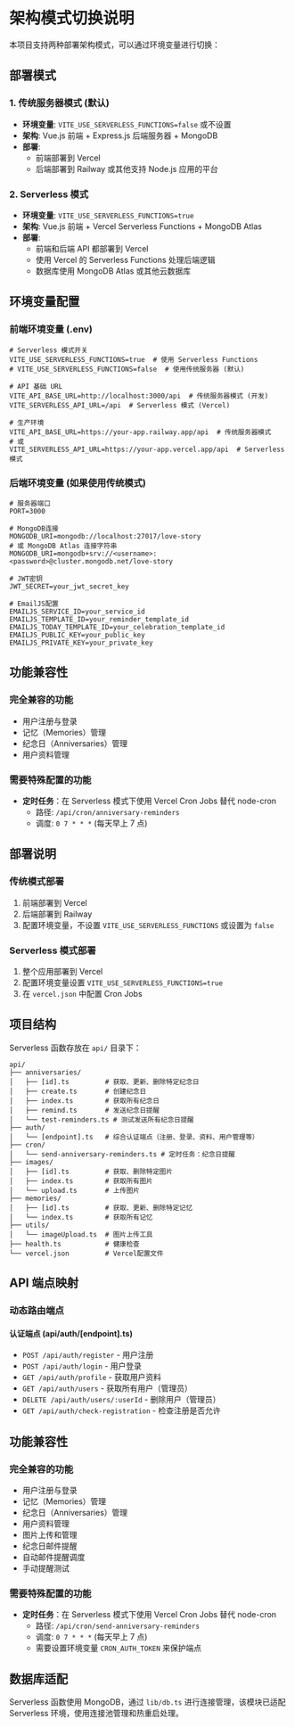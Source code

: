 # 架构模式切换说明

本项目支持两种部署架构模式，可以通过环境变量进行切换：

## 部署模式

### 1. 传统服务器模式 (默认)
- **环境变量**: `VITE_USE_SERVERLESS_FUNCTIONS=false` 或不设置
- **架构**: Vue.js 前端 + Express.js 后端服务器 + MongoDB
- **部署**: 
  - 前端部署到 Vercel
  - 后端部署到 Railway 或其他支持 Node.js 应用的平台

### 2. Serverless 模式
- **环境变量**: `VITE_USE_SERVERLESS_FUNCTIONS=true`
- **架构**: Vue.js 前端 + Vercel Serverless Functions + MongoDB Atlas
- **部署**: 
  - 前端和后端 API 都部署到 Vercel
  - 使用 Vercel 的 Serverless Functions 处理后端逻辑
  - 数据库使用 MongoDB Atlas 或其他云数据库

## 环境变量配置

### 前端环境变量 (.env)
```
# Serverless 模式开关
VITE_USE_SERVERLESS_FUNCTIONS=true  # 使用 Serverless Functions
# VITE_USE_SERVERLESS_FUNCTIONS=false  # 使用传统服务器 (默认)

# API 基础 URL
VITE_API_BASE_URL=http://localhost:3000/api  # 传统服务器模式 (开发)
VITE_SERVERLESS_API_URL=/api  # Serverless 模式 (Vercel)

# 生产环境
VITE_API_BASE_URL=https://your-app.railway.app/api  # 传统服务器模式
# 或
VITE_SERVERLESS_API_URL=https://your-app.vercel.app/api  # Serverless 模式
```

### 后端环境变量 (如果使用传统模式)
```
# 服务器端口
PORT=3000

# MongoDB连接
MONGODB_URI=mongodb://localhost:27017/love-story
# 或 MongoDB Atlas 连接字符串
MONGODB_URI=mongodb+srv://<username>:<password>@cluster.mongodb.net/love-story

# JWT密钥
JWT_SECRET=your_jwt_secret_key

# EmailJS配置
EMAILJS_SERVICE_ID=your_service_id
EMAILJS_TEMPLATE_ID=your_reminder_template_id
EMAILJS_TODAY_TEMPLATE_ID=your_celebration_template_id
EMAILJS_PUBLIC_KEY=your_public_key
EMAILJS_PRIVATE_KEY=your_private_key
```

## 功能兼容性

### 完全兼容的功能
- 用户注册与登录
- 记忆（Memories）管理
- 纪念日（Anniversaries）管理
- 用户资料管理

### 需要特殊配置的功能
- **定时任务**：在 Serverless 模式下使用 Vercel Cron Jobs 替代 node-cron
  - 路径: `/api/cron/anniversary-reminders`
  - 调度: `0 7 * * *` (每天早上 7 点)

## 部署说明

### 传统模式部署
1. 前端部署到 Vercel
2. 后端部署到 Railway
3. 配置环境变量，不设置 `VITE_USE_SERVERLESS_FUNCTIONS` 或设置为 `false`

### Serverless 模式部署
1. 整个应用部署到 Vercel
2. 配置环境变量设置 `VITE_USE_SERVERLESS_FUNCTIONS=true`
3. 在 `vercel.json` 中配置 Cron Jobs

## 项目结构

Serverless 函数存放在 `api/` 目录下：
```
api/
├── anniversaries/
│   ├── [id].ts         # 获取、更新、删除特定纪念日
│   ├── create.ts       # 创建纪念日
│   ├── index.ts        # 获取所有纪念日
│   ├── remind.ts       # 发送纪念日提醒
│   └── test-reminders.ts # 测试发送所有纪念日提醒
├── auth/
│   └── [endpoint].ts   # 综合认证端点（注册、登录、资料、用户管理等）
├── cron/
│   └── send-anniversary-reminders.ts # 定时任务：纪念日提醒
├── images/
│   ├── [id].ts         # 获取、删除特定图片
│   ├── index.ts        # 获取所有图片
│   └── upload.ts       # 上传图片
├── memories/
│   ├── [id].ts         # 获取、更新、删除特定记忆
│   └── index.ts        # 获取所有记忆
├── utils/
│   └── imageUpload.ts  # 图片上传工具
├── health.ts           # 健康检查
└── vercel.json         # Vercel配置文件
```

## API 端点映射

### 动态路由端点

#### 认证端点 (api/auth/[endpoint].ts)
- `POST /api/auth/register` - 用户注册
- `POST /api/auth/login` - 用户登录
- `GET /api/auth/profile` - 获取用户资料
- `GET /api/auth/users` - 获取所有用户（管理员）
- `DELETE /api/auth/users/:userId` - 删除用户（管理员）
- `GET /api/auth/check-registration` - 检查注册是否允许

## 功能兼容性

### 完全兼容的功能
- 用户注册与登录
- 记忆（Memories）管理
- 纪念日（Anniversaries）管理
- 用户资料管理
- 图片上传和管理
- 纪念日邮件提醒
- 自动邮件提醒调度
- 手动提醒测试

### 需要特殊配置的功能
- **定时任务**：在 Serverless 模式下使用 Vercel Cron Jobs 替代 node-cron
  - 路径: `/api/cron/send-anniversary-reminders`
  - 调度: `0 7 * * *` (每天早上 7 点)
  - 需要设置环境变量 `CRON_AUTH_TOKEN` 来保护端点

## 数据库适配

Serverless 函数使用 MongoDB，通过 `lib/db.ts` 进行连接管理，该模块已适配 Serverless 环境，使用连接池管理和热重启处理。